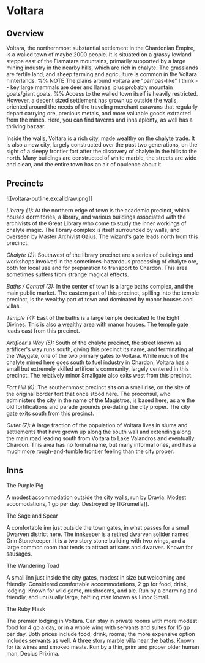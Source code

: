 # Voltara

## Overview

Voltara, the northernmost substantial settlement in the Chardonian Empire, is a walled town of maybe 2000 people. It is situated on a grassy lowland steppe east of the Fiamatara mountains, primarily supported by a large mining industry in the nearby hills, which are rich in chalyte. The grasslands are fertile land, and sheep farming and agriculture is common in the Voltara hinterlands. 
%% NOTE
The plains around voltara are "pampas-like" I think -- key large mammals are deer and llamas, plus probably mountain goats/giant goats.
%%
Access to the walled town itself is heavily restricted. However, a decent sized settlement has grown up outside the walls, oriented around the needs of the traveling merchant caravans that regularly depart carrying ore, precious metals, and more valuable goods extracted from the mines. Here, you can find taverns and inns aplenty, as well has a thriving bazaar.

Inside the walls, Voltara is a rich city, made wealthy on the chalyte trade. It is also a new city, largely constructed over the past two generations, on the sight of a sleepy frontier fort after the discovery of chalyte in the hills to the north. Many buildings are constructed of white marble, the streets are wide and clean, and the entire town has an air of opulence about it. 

## Precincts

![[voltara-outline.excalidraw.png]]

*Library (1):* At the northern edge of town is the academic precinct, which houses dormitories, a library, and various buildings associated with the archivists of the Great Library who come to study the inner workings of chalyte magic. The library complex is itself surrounded by walls, and overseen by Master Archivist Gaius. The wizard's gate leads north from this precinct. 

*Chalyte (2):* Southwest of the library precinct are a series of buildings and workshops involved in the sometimes-hazardous processing of chalyte ore, both for local use and for preparation to transport to Chardon. This area sometimes suffers from strange magical effects. 

*Baths  / Central  (3):* In the center of town is a large baths complex, and the main public market. The eastern part of this precinct, spilling into the temple precinct, is the wealthy part of town and dominated by manor houses and villas. 

*Temple (4):* East of the baths is a large temple dedicated to the Eight Divines. This is also a wealthy area with manor houses. The temple gate leads east from this precinct. 

*Artificer's Way (5):* South of the chalyte precinct, the street known as artificer's way runs south, giving this precinct its name, and terminating at the Waygate, one of the two primary gates to Voltara. While much of the chalyte mined here goes south to fuel industry in Chardon, Voltara has a small but extremely skilled artificer's community, largely centered in this precinct. The relatively minor Smallgate also exits west from this precinct. 

*Fort Hill (6)*: The southernmost precinct sits on a small rise, on the site of the original border fort that once stood here. The proconsul, who administers the city in the name of the Magistros, is based here, as are the old fortifications and parade grounds pre-dating the city proper. The city gate exits south from this precinct. 

*Outer (7):* A large fraction of the population of Voltara lives in slums and settlements that have grown up along the south wall and extending along the main road leading south from Voltara to Lake Valandros and eventually Chardon. This area has no formal name, but many informal ones, and has a much more rough-and-tumble frontier feeling than the city proper. 

## Inns 

The Purple Pig

A modest accommodation outside the city walls, run by Dravia. Modest accomodations, 1 gp per day. Destroyed by [[Grumella]]. 

The Sage and Spear

A comfortable inn just outside the town gates, in what passes for a small Dwarven district here. The innkeeper is a retired dwarven solider named Orin Stonekeeper. It is a two story stone building with two wings, and a large common room that tends to attract artisans and dwarves. Known for sausages.

The Wandering Toad

A small inn just inside the city gates, modest in size but welcoming and friendly. Considered comfortable accommodations, 2 gp for food, drink, lodging. Known for wild game, mushrooms, and ale. Run by a charming and friendly, and unusually large, halfling man known as Finoc Small.

The Ruby Flask

The premier lodging in Voltara. Can stay in private rooms with more modest food for 4 gp a day, or in a whole wing with servants and suites for 15 gp per day. Both prices include food, drink, rooms; the more expensive option includes servants as well. A three story marble villa near the baths. Known for its wines and smoked meats. Run by a thin, prim and proper older human man, Decius Prixima.